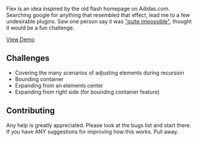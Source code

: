 Flex is an idea inspired by the old flash homepage on Adidas.com. Searching google for anything that resembled that effect, lead me to a few undesirable plugins. Saw one person  say it was ["quite impossible"](http://stackoverflow.com/questions/1945164/how-to-make-silde-like-homepage-of-adidas-com-with-jquery), thought it would be a fun challenge.

[View Demo](http://jsonenglish.com/projects/flex/)

Challenges
-------------

- Covering the many scenarios of adjusting elements during recursion
- Bounding container
- Expanding from an elements center
- Expanding from right side (for bounding container feature)


Contributing
-------------

Any help is greatly appreciated. Please look at the bugs list and start there. If you have ANY suggestions for improving how this works. Pull away.
